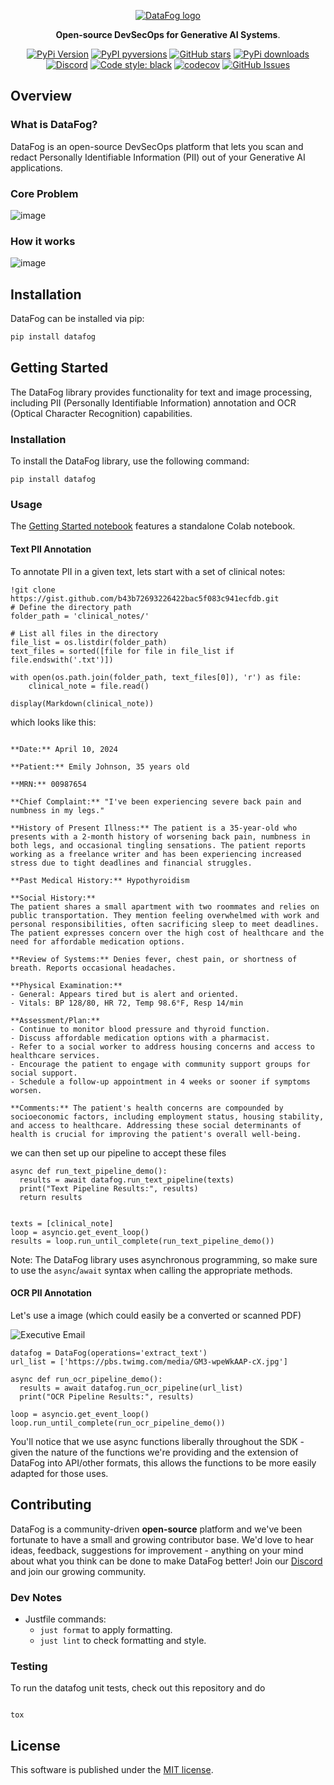 <p align="center">
  <a href="https://www.datafog.ai"><img src="public/colorlogo.png" alt="DataFog logo"></a>
</p>

<p align="center">
    <b>Open-source DevSecOps for Generative AI Systems</b>. <br />
</p>

<p align="center">
  <a href="https://pypi.org/project/datafog/"><img src="https://img.shields.io/pypi/v/datafog.svg?style=flat-square" alt="PyPi Version"></a>
  <a href="https://pypi.org/project/datafog/"><img src="https://img.shields.io/pypi/pyversions/datafog.svg?style=flat-square" alt="PyPI pyversions"></a>
  <a href="https://github.com/datafog/datafog-python"><img src="https://img.shields.io/github/stars/datafog/datafog-python.svg?style=flat-square&logo=github&label=Stars&logoColor=white" alt="GitHub stars"></a>
  <a href="https://pypistats.org/packages/datafog"><img src="https://img.shields.io/pypi/dm/datafog.svg?style=flat-square" alt="PyPi downloads"></a>
  <a href="https://discord.gg/bzDth394R4"><img src="https://img.shields.io/discord/1173803135341449227?style=flat" alt="Discord"></a>
  <a href="https://github.com/psf/black"><img src="https://img.shields.io/badge/code%20style-black-000000.svg?style=flat-square" alt="Code style: black"></a>
  <a href="https://codecov.io/gh/datafog/datafog-python"><img src="https://img.shields.io/codecov/c/github/datafog/datafog-python.svg?style=flat-square" alt="codecov"></a>
  <a href="https://github.com/datafog/datafog-python/issues"><img src="https://img.shields.io/github/issues/datafog/datafog-python.svg?style=flat-square" alt="GitHub Issues"></a>
</p>

## Overview

### What is DataFog?

DataFog is an open-source DevSecOps platform that lets you scan and redact Personally Identifiable Information (PII) out of your Generative AI applications.

### Core Problem

![image](https://github.com/DataFog/datafog-python/assets/61345237/57fba4e5-21cc-458f-ac6a-6fbbb70a8de1)

### How it works

![image](https://github.com/DataFog/datafog-python/assets/61345237/91f4634a-8a9f-4621-81bc-09930feda78a)

## Installation

DataFog can be installed via pip:

```bash
pip install datafog
```


## Getting Started

The DataFog library provides functionality for text and image processing, including PII (Personally Identifiable Information) annotation and OCR (Optical Character Recognition) capabilities.

### Installation

To install the DataFog library, use the following command:

```
pip install datafog
```

### Usage

The [Getting Started notebook](/datafog-python/examples/getting_started.ipynb)  features a standalone Colab notebook. 


#### Text PII Annotation

To annotate PII in a given text, lets start with a set of clinical notes:

```
!git clone https://gist.github.com/b43b72693226422bac5f083c941ecfdb.git
# Define the directory path
folder_path = 'clinical_notes/'

# List all files in the directory
file_list = os.listdir(folder_path)
text_files = sorted([file for file in file_list if file.endswith('.txt')])

with open(os.path.join(folder_path, text_files[0]), 'r') as file:
    clinical_note = file.read()

display(Markdown(clinical_note))
```
which looks like this:
```

**Date:** April 10, 2024

**Patient:** Emily Johnson, 35 years old

**MRN:** 00987654

**Chief Complaint:** "I've been experiencing severe back pain and numbness in my legs."

**History of Present Illness:** The patient is a 35-year-old who presents with a 2-month history of worsening back pain, numbness in both legs, and occasional tingling sensations. The patient reports working as a freelance writer and has been experiencing increased stress due to tight deadlines and financial struggles.

**Past Medical History:** Hypothyroidism

**Social History:**
The patient shares a small apartment with two roommates and relies on public transportation. They mention feeling overwhelmed with work and personal responsibilities, often sacrificing sleep to meet deadlines. The patient expresses concern over the high cost of healthcare and the need for affordable medication options.

**Review of Systems:** Denies fever, chest pain, or shortness of breath. Reports occasional headaches.

**Physical Examination:**
- General: Appears tired but is alert and oriented.
- Vitals: BP 128/80, HR 72, Temp 98.6°F, Resp 14/min

**Assessment/Plan:**
- Continue to monitor blood pressure and thyroid function.
- Discuss affordable medication options with a pharmacist.
- Refer to a social worker to address housing concerns and access to healthcare services.
- Encourage the patient to engage with community support groups for social support.
- Schedule a follow-up appointment in 4 weeks or sooner if symptoms worsen.

**Comments:** The patient's health concerns are compounded by socioeconomic factors, including employment status, housing stability, and access to healthcare. Addressing these social determinants of health is crucial for improving the patient's overall well-being.

```

we can then set up our pipeline to accept these files

```
async def run_text_pipeline_demo():
  results = await datafog.run_text_pipeline(texts)
  print("Text Pipeline Results:", results)
  return results


texts = [clinical_note]
loop = asyncio.get_event_loop()
results = loop.run_until_complete(run_text_pipeline_demo())
```


Note: The DataFog library uses asynchronous programming, so make sure to use the `async`/`await` syntax when calling the appropriate methods.

#### OCR PII Annotation

Let's use a image (which could easily be a converted or scanned PDF)

![Executive Email](https://pbs.twimg.com/media/GM3-wpeWkAAP-cX.jpg)

```
datafog = DataFog(operations='extract_text')
url_list = ['https://pbs.twimg.com/media/GM3-wpeWkAAP-cX.jpg']

async def run_ocr_pipeline_demo():
  results = await datafog.run_ocr_pipeline(url_list)
  print("OCR Pipeline Results:", results)

loop = asyncio.get_event_loop()
loop.run_until_complete(run_ocr_pipeline_demo())

```

You'll notice that we use async functions liberally throughout the SDK - given the nature of the functions we're providing and the extension of DataFog into API/other formats, this allows the functions to be more easily adapted for those uses. 

## Contributing

DataFog is a community-driven **open-source** platform and we've been fortunate to have a small and growing contributor base. We'd love to hear ideas, feedback, suggestions for improvement - anything on your mind about what you think can be done to make DataFog better! Join our [Discord](https://discord.gg/bzDth394R4) and join our growing community.

### Dev Notes

- Justfile commands:
  - `just format` to apply formatting.
  - `just lint` to check formatting and style.

### Testing

To run the datafog unit tests, check out this repository and do

```

tox

```

## License

This software is published under the [MIT
license](https://en.wikipedia.org/wiki/MIT_License).
